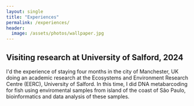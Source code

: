 ```yaml
---
layout: single
title: "Experiences"
permalink: /experiences/
header:
  image: /assets/photos/wallpaper.jpg
---
```


## Visiting research at University of Salford, 2024

I'd the experience of staying four months in the city of Manchester, UK doing an academic research at the Ecosystems and Environment Research Centre (EERC), University of Salford. 
In this time, I did DNA metabarcoding for fish using enviromental samples from island of the coast of São Paulo, bioinformatics and data analysis of these samples. 
